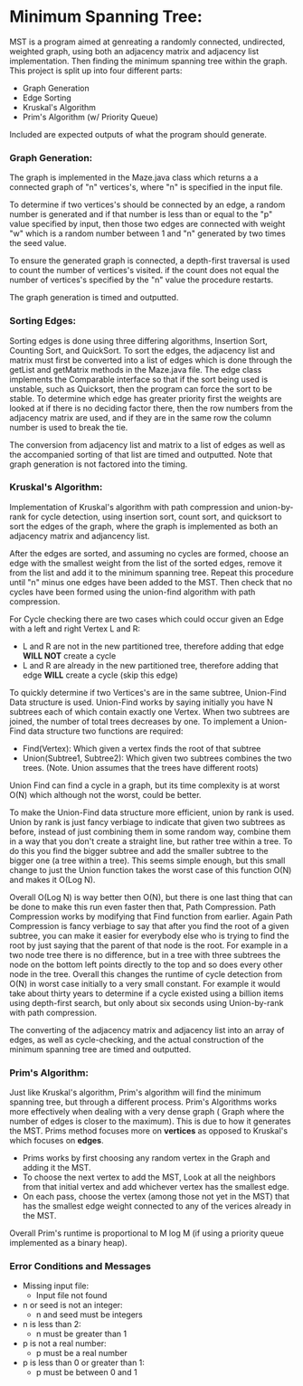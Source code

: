 # Minimum Spanning Tree:

MST is a program aimed at genreating a randomly connected, undirected, weighted graph, using both an adjacency matrix and adjacency list implementation. Then finding the minimum spanning tree within the graph.
This project is split up into four different parts:
-   Graph Generation
-   Edge Sorting
-   Kruskal's Algorithm
-   Prim's Algorithm (w/ Priority Queue)

Included are expected outputs of what the program should generate.

### Graph Generation:

The graph is implemented in the Maze.java class which returns a a connected graph of "n" vertices's, where "n" is specified in the input file. 

To determine if two vertices's should be connected by an edge, a random number is generated and if that number is less than or equal to the "p" value specified by input,  then those two edges are connected with weight "w" which is a random number between 1 and "n" generated by two times the seed value.

To ensure the generated graph is connected, a depth-first traversal is used to count the number of vertices's visited.
if the count does not equal the number of vertices's specified by the "n" value the procedure restarts.

The graph generation is timed and outputted. 

###  Sorting Edges:

Sorting edges is done using three differing algorithms, Insertion Sort, Counting Sort, and QuickSort. 
To sort the edges, the adjacency list and matrix must first be converted into a list of edges which is done through the getList and getMatrix methods in the Maze.java file. 
The edge class implements the Comparable interface so that if the sort being used is unstable, such as Quicksort, then the program can force the sort to be stable.
To determine which edge has greater priority first the weights are looked at if there is no deciding factor there, then the row numbers from the adjacency matrix are used, and if they are in the same row the column number is used to break the tie.  

The conversion from adjacency list and matrix to a list of edges as well as the accompanied sorting of that list are timed and outputted. Note that graph generation is not factored into the timing.

### Kruskal's Algorithm:
Implementation of Kruskal's algorithm with path compression and union-by-rank for cycle detection, using insertion sort, count sort, and quicksort to sort the edges of the graph, where the graph is implemented as both an adjacency matrix and adjancency list.

After the edges are sorted, and assuming no cycles are formed, choose an edge with the smallest weight from the list of the sorted edges, remove it from the list and add it to the minimum spanning tree.
Repeat this procedure until "n" minus one edges have been added to the MST. Then check that no cycles have been formed using the union-find algorithm with path compression.

For Cycle checking there are two cases which could occur given an Edge with a left and right Vertex L and R:
    
- L and R are not in the new partitioned tree, therefore adding that edge **WILL NOT** create a cycle
- L and R are already in the new partitioned tree, therefore adding that edge **WILL** create a cycle (skip this edge)

To quickly determine if two Vertices's are in the same subtree, Union-Find Data structure is used. Union-Find works by saying initially you have N subtrees each of which contain exactly one Vertex. When two subtrees are joined, the number of total trees decreases by one. To implement a Union-Find data structure two functions are required:
- Find(Vertex): Which given a vertex finds the root of that subtree
- Union(Subtree1, Subtree2): Which given two subtrees combines the two trees. (Note. Union assumes that the trees have different roots) 

Union Find can find a cycle in a graph, but its time complexity is at worst O(N) which although not the worst, could be better.

To make the Union-Find data structure more efficient, union by rank is used. 
Union by rank is just fancy verbiage to indicate that given two subtrees as before, instead of just combining them in some random way, combine them in a way that you don't create a straight line, but rather tree within a tree. 
To do this you find the bigger subtree and add the smaller subtree to the bigger one (a tree within a tree). 
This seems simple enough, but this small change to just the Union function takes the worst case of this function O(N) and makes it O(Log N).

Overall O(Log N) is way better then O(N), but there is one last thing that can be done to make this run even faster then that, Path Compression. Path Compression works by modifying that Find function from earlier.
Again Path Compression is fancy verbiage to say that after you find the root of a given subtree, you can make it easier for everybody else who is trying to find the root by just saying that the parent of that node is the root. For example in a two node tree there is no difference, but in a tree with three subtrees the node on the bottom left points directly to the top and so does every other node in the tree.
Overall this changes the runtime of cycle detection from O(N) in worst case initially to a very small constant.
For example it would take about thirty years to determine if a cycle existed using a billion items using depth-first search, but only about six seconds using Union-by-rank with path compression.

The converting of the adjacency matrix and adjacency list into an array of edges, as well as cycle-checking, and the actual construction of the minimum spanning tree are timed and outputted. 

### Prim's Algorithm:
Just like Kruskal's algorithm, Prim's algorithm will find the minimum spanning tree, but through a different process. 
Prim's Algorithms works more effectively when dealing with a very dense graph ( Graph where the number of edges is closer to the maximum).
This is due to how it generates the MST. Prims method focuses more on **vertices** as opposed to Kruskal's which focuses on **edges**.

- Prims works by first choosing any random vertex in the Graph and adding it the MST.
- To choose the next vertex to add the MST, Look at all the neighbors from that initial vertex and add whichever vertex has the smallest edge.
- On each pass, choose the vertex (among those not yet in the MST) that has the smallest edge weight connected to any of the verices already in the MST.

Overall Prim's runtime is proportional to M log M (if using a priority queue implemented as a binary heap).

###  Error Conditions and Messages

*  Missing input file:
    * Input file not found
* n or seed is not an integer:
    * n and seed must be integers
* n is less than 2:
    * n must be greater than 1
* p is not a real number:
    * p must be a real number
* p is less than 0 or greater than 1:
    * p must be between 0 and 1
